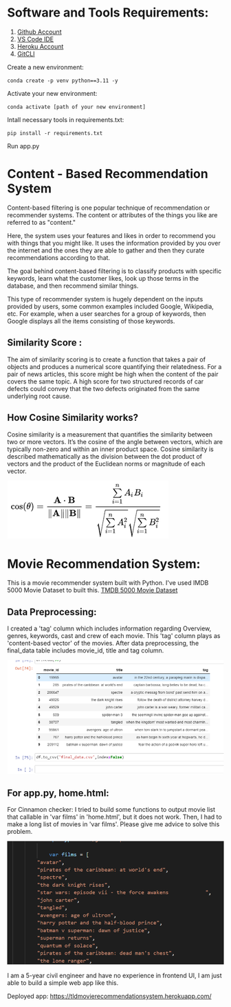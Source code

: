 # Software and Tools Requirements:
1. [Github Account](https://github.com)
2. [VS Code IDE](https://code.visualstudio.com/)
3. [Heroku Account](https://heroku.com)
4. [GitCLI](https://git-scm.com/book/en/v2/Getting-Started-The-Command-Line)

Create a new environment:
```
conda create -p venv python==3.11 -y
```

Activate your new environment:
```
conda activate [path of your new environment]
```

Intall necessary tools in requirements.txt:
```
pip install -r requirements.txt
```

Run app.py

# Content - Based Recommendation System
Content-based filtering is one popular technique of recommendation or recommender systems. The content or attributes of the things you like are referred to as "content." 

Here, the system uses your features and likes in order to recommend you with things that you might like. It uses the information provided by you over the internet and the ones they are able to gather and then they curate recommendations according to that.  

The goal behind content-based filtering is to classify products with specific keywords, learn what the customer likes, look up those terms in the database, and then recommend similar things.

This type of recommender system is hugely dependent on the inputs provided by users, some common examples included Google, Wikipedia, etc. For example, when a user searches for a group of keywords, then Google displays all the items consisting of those keywords.

## Similarity Score : 
The aim of similarity scoring is to create a function that takes a pair of objects and produces a numerical score quantifying their relatedness. For a pair of news articles, this score might be high when the content of the pair covers the same topic. A high score for two structured records of car defects could convey that the two defects originated from the same underlying root cause.

## How Cosine Similarity works?
Cosine similarity is a measurement that quantifies the similarity between two or more vectors. It’s the cosine of the angle between vectors, which are typically non-zero and within an inner product space. 
Cosine similarity is described mathematically as the division between the dot product of vectors and the product of the Euclidean norms or magnitude of each vector.

  ![image](https://github.com/tholeduc1506/Movie_recommendationSystem/blob/f08f9887a77504673f5f8969068209adb8a73a8c/static/cosine_similarity.png)

# Movie Recommendation System:
This is a movie recommender system built with Python. I've used IMDB 5000 Movie Dataset to built this.
[TMDB 5000 Movie Dataset](https://www.kaggle.com/datasets/tmdb/tmdb-movie-metadata?select=tmdb_5000_movies.csv)

## Data Preprocessing:
I created a 'tag' column which includes information regarding Overview, genres, keywords, cast and crew of each movie. This 'tag' column plays as 'content-based vector' of the movies. After data preprocessing, the final_data table includes movie_id, title and tag column.


  ![image](https://github.com/tholeduc1506/Movie_recommendationSystem/blob/c6242f1762511705e23b68f0a239efb474aec838/static/datapreprocessing.PNG)


## For app.py, home.html:
For Cinnamon checker: I tried to build some functions to output movie list that callable in 'var films' in 'home.html', but it does not work. Then, I had to make a long list of movies in 'var films'. Please give me advice to solve this problem.


  ![image](https://github.com/tholeduc1506/Movie_recommendationSystem/blob/31b97113c16fa297d735787a368cc98875ef5fff/static/MovieList.PNG)


I am a 5-year civil engineer and have no experience in frontend UI, I am just able to build a simple web app like this.

Deployed app: https://tldmovierecommendationsystem.herokuapp.com/
